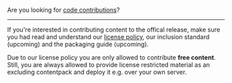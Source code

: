 Are you looking for [code contributions](https://github.com/inexor-game/code/wiki/How-to-contribute/)?

***

If you're interested in contributing content to the offical release, make sure you had read and understand our [license policy](License-Policy), our inclusion standard (upcoming) and the packaging guide (upcoming).

Due to our license policy you are only allowed to contribute **free content**. Still, you are always allowed to provide license restricted material as an excluding contentpack and deploy it e.g. over your own server.